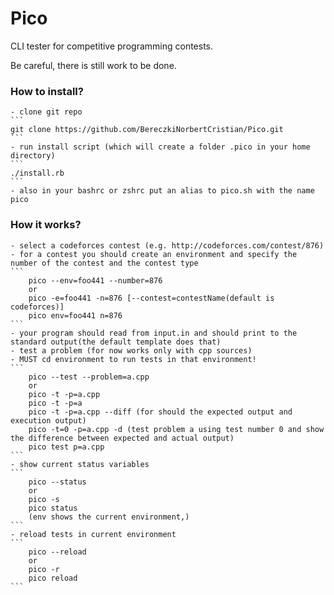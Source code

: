 # Pico
CLI tester for competitive programming contests.

Be careful, there is still work to be done.

### How to install?
	
	- clone git repo 
	```
	git clone https://github.com/BereczkiNorbertCristian/Pico.git
	```
	- run install script (which will create a folder .pico in your home directory)
	```
	./install.rb
	```
	- also in your bashrc or zshrc put an alias to pico.sh with the name pico

### How it works?

	- select a codeforces contest (e.g. http://codeforces.com/contest/876)
	- for a contest you should create an environment and specify the number of the contest and the contest type
	```
		pico --env=foo441 --number=876
		or
		pico -e=foo441 -n=876 [--contest=contestName(default is codeforces)]
		pico env=foo441 n=876
	```
	- your program should read from input.in and should print to the standard output(the default template does that)
	- test a problem (for now works only with cpp sources)
	- MUST cd environment to run tests in that environment!
	```
		pico --test --problem=a.cpp
		or
		pico -t -p=a.cpp
		pico -t -p=a
		pico -t -p=a.cpp --diff (for should the expected output and execution output)
		pico -t=0 -p=a.cpp -d (test problem a using test number 0 and show the difference between expected and actual output)
		pico test p=a.cpp
	```
	- show current status variables
	```
		pico --status
		or
		pico -s
		pico status
		(env shows the current environment,)
	```
	- reload tests in current environment
	```
		pico --reload
		or
		pico -r
		pico reload
	```
	

